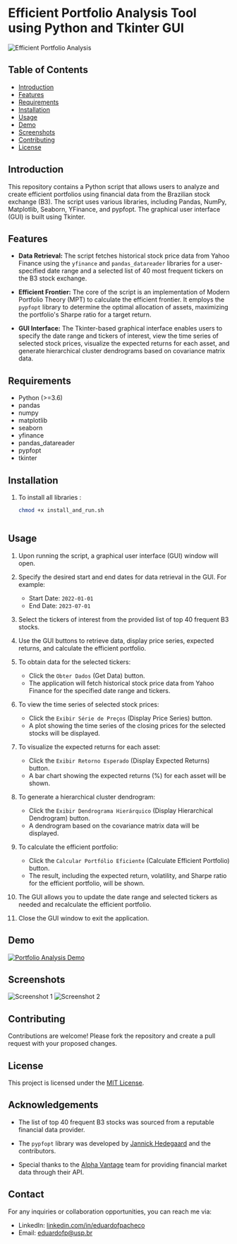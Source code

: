 # Efficient Portfolio Analysis Tool using Python and Tkinter GUI

![Efficient Portfolio Analysis](https://example.com/path/to/image.png)

## Table of Contents
- [Introduction](#introduction)
- [Features](#features)
- [Requirements](#requirements)
- [Installation](#installation)
- [Usage](#usage)
- [Demo](#demo)
- [Screenshots](#screenshots)
- [Contributing](#contributing)
- [License](#license)

## Introduction
This repository contains a Python script that allows users to analyze and create efficient portfolios using financial data from the Brazilian stock exchange (B3). The script uses various libraries, including Pandas, NumPy, Matplotlib, Seaborn, YFinance, and pypfopt. The graphical user interface (GUI) is built using Tkinter.

## Features
- **Data Retrieval:** The script fetches historical stock price data from Yahoo Finance using the `yfinance` and `pandas_datareader` libraries for a user-specified date range and a selected list of 40 most frequent tickers on the B3 stock exchange.

- **Efficient Frontier:** The core of the script is an implementation of Modern Portfolio Theory (MPT) to calculate the efficient frontier. It employs the `pypfopt` library to determine the optimal allocation of assets, maximizing the portfolio's Sharpe ratio for a target return.

- **GUI Interface:** The Tkinter-based graphical interface enables users to specify the date range and tickers of interest, view the time series of selected stock prices, visualize the expected returns for each asset, and generate hierarchical cluster dendrograms based on covariance matrix data.

## Requirements
- Python (>=3.6)
- pandas
- numpy
- matplotlib
- seaborn
- yfinance
- pandas_datareader
- pypfopt
- tkinter

## Installation
1. To install all libraries :
   ```bash
   chmod +x install_and_run.sh



## Usage
1. Upon running the script, a graphical user interface (GUI) window will open.

2. Specify the desired start and end dates for data retrieval in the GUI. For example:
   - Start Date: `2022-01-01`
   - End Date: `2023-07-01`

3. Select the tickers of interest from the provided list of top 40 frequent B3 stocks.

4. Use the GUI buttons to retrieve data, display price series, expected returns, and calculate the efficient portfolio.

5. To obtain data for the selected tickers:
   - Click the `Obter Dados` (Get Data) button.
   - The application will fetch historical stock price data from Yahoo Finance for the specified date range and tickers.

6. To view the time series of selected stock prices:
   - Click the `Exibir Série de Preços` (Display Price Series) button.
   - A plot showing the time series of the closing prices for the selected stocks will be displayed.

7. To visualize the expected returns for each asset:
   - Click the `Exibir Retorno Esperado` (Display Expected Returns) button.
   - A bar chart showing the expected returns (%) for each asset will be shown.

8. To generate a hierarchical cluster dendrogram:
   - Click the `Exibir Dendrograma Hierárquico` (Display Hierarchical Dendrogram) button.
   - A dendrogram based on the covariance matrix data will be displayed.

9. To calculate the efficient portfolio:
   - Click the `Calcular Portfólio Eficiente` (Calculate Efficient Portfolio) button.
   - The result, including the expected return, volatility, and Sharpe ratio for the efficient portfolio, will be shown.

10. The GUI allows you to update the date range and selected tickers as needed and recalculate the efficient portfolio.

11. Close the GUI window to exit the application.

## Demo
[![Portfolio Analysis Demo](https://example.com/path/to/demo.gif)](https://example.com/path/to/demo_video)

## Screenshots
![Screenshot 1](https://example.com/path/to/screenshot1.png)
![Screenshot 2](https://example.com/path/to/screenshot2.png)

## Contributing
Contributions are welcome! Please fork the repository and create a pull request with your proposed changes.

## License
This project is licensed under the [MIT License](LICENSE).

## Acknowledgements
- The list of top 40 frequent B3 stocks was sourced from a reputable financial data provider.

- The `pypfopt` library was developed by [Jannick Hedegaard](https://github.com/robertmartin8/PyPortfolioOpt) and the contributors.

- Special thanks to the [Alpha Vantage](https://www.alphavantage.co/) team for providing financial market data through their API.

## Contact

For any inquiries or collaboration opportunities, you can reach me via:

- LinkedIn: [linkedin.com/in/eduardofpacheco](https://www.linkedin.com/in/eduardofpacheco)
- Email: [eduardofp@usp.br](mailto:eduardofp@usp.br)
